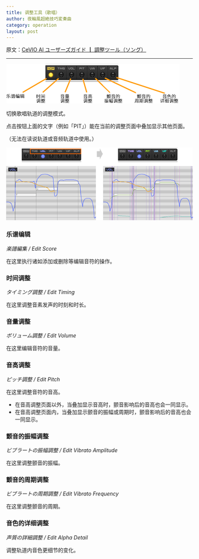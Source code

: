 ```yaml
---
title: 调整工具（歌唱）
author: 夜輪風超絶技巧変奏曲
category: operation
layout: post
---
```

原文：[CeVIO AI ユーザーズガイド ┃ 調整ツール（ソング）](https://cevio.jp/guide/cevio_ai/operation/adjusttool/)

---

![adjust tool](images/2.7.1.png)

切换歌唱轨道的调整模式。

点击按钮上面的文字（例如「PIT」）能在当前的调整页面中叠加显示其他页面。

（无法在读说轨道或音频轨道中使用。）

![overlay item](images/2.7.2.png)

### 乐谱编辑

*楽譜編集 / Edit Score*

在这里执行诸如添加或删除等编辑音符的操作。

### 时间调整

*タイミング調整 / Edit Timing*

在这里调整音素发声的时刻和时长。

### 音量调整

*ボリューム調整 / Edit Volume*

在这里编辑音符的音量。

### 音高调整

*ピッチ調整 / Edit Pitch*

在这里调整音符的音高。

* 在音高调整页面以外，当叠加显示音高时，颤音影响后的音高也会一同显示。
* 在音高调整页面内，当叠加显示颤音的振幅或周期时，颤音影响后的音高也会一同显示。

### 颤音的振幅调整

*ビブラートの振幅調整 / Edit Vibrato Amplitude*

在这里调整颤音的振幅。

### 颤音的周期调整

*ビブラートの周期調整 / Edit Vibrato Frequency*

在这里调整颤音的周期。

### 音色的详细调整

*声質の詳細調整 / Edit Alpha Detail*

调整轨道内音色更细节的变化。
